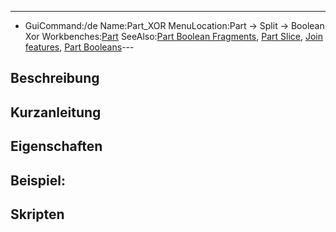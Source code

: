 ---
- GuiCommand:/de
   Name:Part_XOR
   MenuLocation:Part → Split → Boolean Xor
   Workbenches:[Part](Part_Workbench/de.md)
   SeeAlso:[Part Boolean Fragments](Part_BooleanFragments.md), [Part Slice](Part_Slice.md), [Join features](Part_CompJoinFeatures.md), [Part Booleans](Part_Booleans.md)---


</div>

## Beschreibung


<div class="mw-translate-fuzzy">

## Kurzanleitung


</div>

## Eigenschaften

## Beispiel:

## Skripten


<div class="mw-translate-fuzzy">





</div>


 
